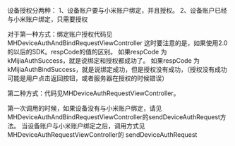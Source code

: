 

设备授权分两种：
1、设备账户要与小米账户绑定，并且授权。
2、设备账户已经与小米账户绑定，只需要授权


对于第一种方式：绑定账户授权代码见 MHDeviceAuthAndBindRequestViewController
这时要注意的是，如果使用2.0的以后的SDK。respCode的值的区别。
如果respCode 为 kMijiaAuthSuccess，就是说绑定和授权都成功了。
如果respCode 为kMijiaAuthBindSuccess，就是说绑定成功，但是授权没有成功，（授权没有成功可能是用户点击返回按钮，或者服务器在授权的时候错误）

第二种方式：代码见MHDeviceAuthRequestViewController。

第一次调用的时候，如果设备没有与小米账户绑定，请见MHDeviceAuthAndBindRequestViewController的sendDeviceAuthRequest方法。
当设备账户与小米账户绑定之后，调用方式见 MHDeviceAuthRequestViewController的 sendDeviceAuthRequest

